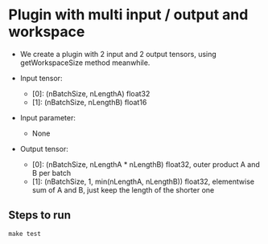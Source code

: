 # Plugin with multi input / output and workspace

+ We create a plugin with 2 input and 2 output tensors, using getWorkspaceSize method meanwhile.

+ Input tensor:
  + [0]: (nBatchSize, nLengthA)                     float32
  + [1]: (nBatchSize, nLengthB)                     float16
+ Input parameter:
  + None
+ Output tensor:
  + [0]: (nBatchSize, nLengthA * nLengthB)          float32, outer product A and B per batch
  + [1]: (nBatchSize, 1, min(nLengthA, nLengthB))   float32, elementwise sum of A and B, just keep the length of the shorter one

## Steps to run

```shell
make test
```